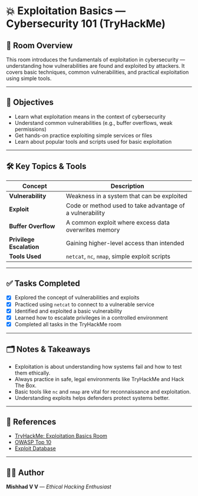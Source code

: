 # 💥 Exploitation Basics — Cybersecurity 101 (TryHackMe)

## 📌 Room Overview
This room introduces the fundamentals of exploitation in cybersecurity — understanding how vulnerabilities are found and exploited by attackers. It covers basic techniques, common vulnerabilities, and practical exploitation using simple tools.

---

## 🎯 Objectives
- Learn what exploitation means in the context of cybersecurity 
- Understand common vulnerabilities (e.g., buffer overflows, weak permissions)
- Get hands-on practice exploiting simple services or files
- Learn about popular tools and scripts used for basic exploitation

---

## 🛠️ Key Topics & Tools

| Concept | Description |
| ------- | ------------ |
| **Vulnerability** | Weakness in a system that can be exploited |
| **Exploit** | Code or method used to take advantage of a vulnerability |
| **Buffer Overflow** | A common exploit where excess data overwrites memory |
| **Privilege Escalation** | Gaining higher-level access than intended |
| **Tools Used** | `netcat`, `nc`, `nmap`, simple exploit scripts |

---

## ✅ Tasks Completed
- [x] Explored the concept of vulnerabilities and exploits
- [x] Practiced using `netcat` to connect to a vulnerable service
- [x] Identified and exploited a basic vulnerability
- [x] Learned how to escalate privileges in a controlled environment
- [x] Completed all tasks in the TryHackMe room

---

## 🗂️ Notes & Takeaways
- Exploitation is about understanding how systems fail and how to test them ethically.
- Always practice in safe, legal environments like TryHackMe and Hack The Box.
- Basic tools like `nc` and `nmap` are vital for reconnaissance and exploitation.
- Understanding exploits helps defenders protect systems better.

---

## 🔗 References
- [TryHackMe: Exploitation Basics Room](https://tryhackme.com)
- [OWASP Top 10](https://owasp.org/www-project-top-ten/)
- [Exploit Database](https://www.exploit-db.com)

---

## 👨‍💻 Author
**Mishhad V V** — *Ethical Hacking Enthusiast*



